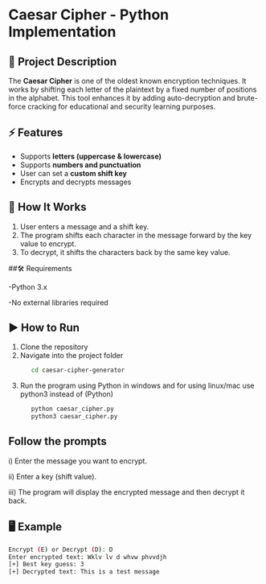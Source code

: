 # Caesar Cipher - Python Implementation

## 📌 Project Description
The **Caesar Cipher** is one of the oldest known encryption techniques. It works by shifting each letter of the plaintext by a fixed number of positions in the alphabet.
This tool enhances it by adding auto-decryption and brute-force cracking for educational and security learning purposes.

## ⚡ Features
- Supports **letters (uppercase & lowercase)**
- Supports **numbers and punctuation**
- User can set a **custom shift key**
- Encrypts and decrypts messages

## 🔑 How It Works
1. User enters a message and a shift key.
2. The program shifts each character in the message forward by the key value to encrypt.
3. To decrypt, it shifts the characters back by the same key value.

##🛠 Requirements

-Python 3.x

-No external libraries required

## ▶ How to Run
1. Clone the repository
2. Navigate into the project folder
   ```bash
      cd caesar-cipher-generator
3. Run the program using Python in windows and for using linux/mac use python3 instead of (Python)
   ```bash
      python caesar_cipher.py
      python3 caesar_cipher.py


## Follow the prompts

i) Enter the message you want to encrypt.

ii) Enter a key (shift value).

iii) The program will display the encrypted message and then decrypt it back.


## 🖥 Example
```bash
Encrypt (E) or Decrypt (D): D
Enter encrypted text: Wklv lv d whvw phvvdjh
[+] Best key guess: 3
[+] Decrypted text: This is a test message

